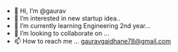 - 👋 Hi, I’m @gaurav
- 👀 I’m interested in new startup idea..
- 🌱 I’m currently learning Engineering 2nd year...
- 💞️ I’m looking to collaborate on ...
- 📫 How to reach me ... gauravgaidhane78@gmail.com

<!---
gaydhaned/gaydhaned is a ✨ special ✨ repository because its `README.md` (this file) appears on your GitHub profile.
You can click the Preview link to take a look at your changes.
--->
